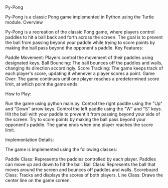 Py-Pong

Py-Pong is a classic Pong game implemented in Python using the Turtle module.
Overview

Py-Pong is a recreation of the classic Pong game, where players control paddles to hit a ball back and forth across the screen. The goal is to prevent the ball from passing beyond your paddle while trying to score points by making the ball pass beyond the opponent's paddle.
Key Features:

  Paddle Movement: Players control the movement of their paddles using designated keys.
  Ball Bouncing: The ball bounces off the paddles and walls, changing its direction accordingly.
  Score Tracking: The game keeps track of each player's score, updating it whenever a player scores a point.
  Game Over: The game continues until one player reaches a predetermined score limit, at which point the game ends.

How to Play:

  Run the game using python main.py.
  Control the right paddle using the "Up" and "Down" arrow keys.
  Control the left paddle using the "W" and "S" keys.
  Hit the ball with your paddle to prevent it from passing beyond your side of the screen.
  Try to score points by making the ball pass beyond your opponent's paddle.
  The game ends when one player reaches the score limit.

Implementation Details:

The game is implemented using the following classes:

  Paddle Class: Represents the paddles controlled by each player. Paddles can move up and down to hit the ball.
  Ball Class: Represents the ball that moves around the screen and bounces off paddles and walls.
  Scoreboard Class: Tracks and displays the scores of both players.
  Line Class: Draws the center line on the game screen.
